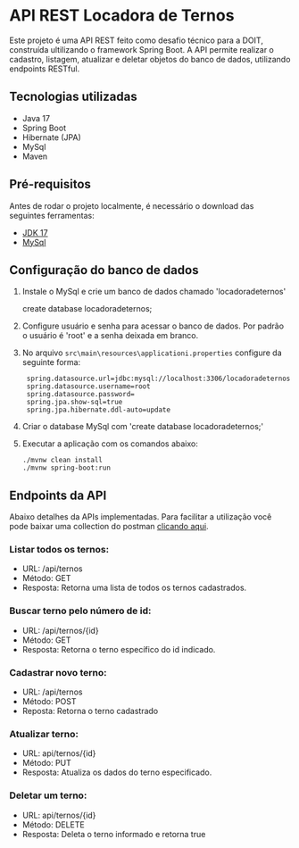 # API REST Locadora de Ternos

Este projeto é uma API REST feito como desafio técnico para a DOIT, construída ultilizando o framework Spring Boot. A API permite realizar o cadastro, listagem, atualizar e deletar objetos do banco de dados, utilizando endpoints RESTful.

## Tecnologias utilizadas

- Java 17
- Spring Boot
- Hibernate (JPA)
- MySql
- Maven

## Pré-requisitos

Antes de rodar o projeto localmente, é necessário o download das seguintes ferramentas:

- [JDK 17](https://www.oracle.com/br/java/technologies/downloads/#java17)
- [MySql](https://dev.mysql.com/downloads/installer/)

## Configuração do banco de dados

1. Instale o MySql e crie um banco de dados chamado 'locadoradeternos'

    create database locadoradeternos;

2. Configure usuário e senha para acessar o banco de dados. Por padrão o usuário é 'root' e a senha deixada em branco.

3. No arquivo `src\main\resources\applicationi.properties` configure da seguinte forma:

   ```
    spring.datasource.url=jdbc:mysql://localhost:3306/locadoradeternos
    spring.datasource.username=root
    spring.datasource.password=
    spring.jpa.show-sql=true
    spring.jpa.hibernate.ddl-auto=update
   ```

4. Criar o database MySql com 'create database locadoradeternos;'

5. Executar a aplicação com os comandos abaixo:
    ```
   ./mvnw clean install
   ./mvnw spring-boot:run
   ```

## Endpoints da API

Abaixo detalhes da APIs implementadas. Para facilitar a utilização você pode baixar uma collection do postman
 [clicando aqui](Loca%20Ternos.postman_collection.json).

### Listar todos os ternos:

- URL: /api/ternos
- Método: GET
- Resposta: Retorna uma lista de todos os ternos cadastrados.

### Buscar terno pelo número de id:

- URL: /api/ternos/{id}
- Método: GET
- Resposta: Retorna o terno específico do id indicado.

### Cadastrar novo terno:

- URL: /api/ternos
- Método: POST
- Reposta: Retorna o terno cadastrado

### Atualizar terno:

- URL: api/ternos/{id}
- Método: PUT
- Resposta: Atualiza os dados do terno especificado.

### Deletar um terno:

- URL: api/ternos/{id}
- Método: DELETE
- Resposta: Deleta o terno informado e retorna true